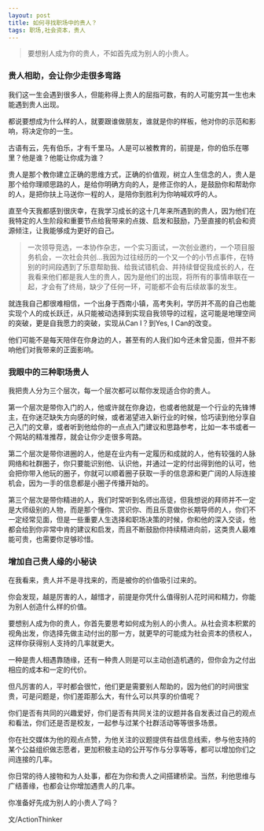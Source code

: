 ```yaml
---
layout: post
title: 如何寻找职场中的贵人？
tags: 职场,社会资本，贵人
---
```


> 要想别人成为你的贵人，不如首先成为别人的小贵人。

### 贵人相助，会让你少走很多弯路
我们这一生会遇到很多人，但能称得上贵人的屈指可数，有的人可能穷其一生也未能遇到贵人出现。

都说要想成为什么样的人，就要跟谁做朋友，谁就是你的样板，他对你的示范和影响，将决定你的一生。

古语有云，先有伯乐，才有千里马。人是可以被教育的，前提是，你的伯乐在哪里？他是谁？他能让你成为谁？

贵人是那个教你建立正确的思维方式，正确的价值观，树立人生信念的人，贵人是那个给你理顺思路的人，是给你明确方向的人，是修正你的人，是鼓励你和帮助你的人，是把你扶上马送你一程的人，是陪你到胜利为你呐喊欢呼的人。

直至今天我都感到很庆幸，在我学习成长的这十几年来所遇到的贵人，因为他们在我特定的人生阶段和重要节点给我带来的点拨、启发和鼓励，乃至直接的机会和资源倾注，让我能够成为更好的自己。

>一次领导竞选，一本协作杂志，一个实习面试，一次创业邀约，一个项目服务机会，一次社会共创...我因为过往经历的一个又一个的小节点事件，在特别的时间段遇到了乐意帮助我、给我试错机会、并持续督促我成长的人，在我看来他们都是我人生的贵人，因为是他们的出现，将所有的事情串联在一起，才会有了终局，缺少了任何一环，可能都不会有后续故事的发生。

就连我自己都很难相信，一个出身于西南小镇，高考失利，学历并不高的自己也能实现个人的成长跃迁，从只能被动选择到实现自我领导的过程，这可能是地理空间的突破，更是自我愿力的突破，实现从Can I？到Yes, I Can的改变。

他们可能不是每天陪伴在你身边的人，甚至有的人我们如今还未曾见面，但并不影响他们对我带来的正面影响。


### 我眼中的三种职场贵人

我把贵人分为三个层次，每一个层次都可以帮你发现适合你的贵人。

第一个层次是带你入门的人，他或许就在你身边，也或者他就是一个行业的先锋博主，在你迷茫缺失方向感的时候，或者渴望进入新行业的时候，恰巧读到他分享自己入门的文章，或者听到他给你的一点点入门建议和思路参考，比如一本书或者一个网站的精准推荐，就会让你少走很多弯路。

第二个层次是带你进圈的人，他是在业内有一定履历和成就的人，他有较强的人脉网络和社群圈子，你只要能识别他、认识他，并通过一定的付出得到他的认可，他会把你带入他玩的圈子，你就可以顺着圈子获取一手的信息源和更广阔的人际连接机会，因为一手的信息都是小圈子传播开始的。

第三个层次是带你精进的人，我们时常听到名师出高徒，但我想说的拜师并不一定是大师级别的人物，而是那个懂你、赏识你、而且乐意做你长期导师的人，你们不一定经常见面，但是一些重要人生选择和职场决策的时候，你和他的深入交谈，他都会给到你非常中肯的建议和启发，而且不断鼓励你持续精进向前，这类贵人最难能可贵，也需要你足够珍惜。

### 增加自己贵人缘的小秘诀
在我看来，贵人并不是寻找来的，而是被你的价值吸引过来的。

你会发现，越是厉害的人，越惜才，前提是你凭什么值得别人花时间和精力，你能为别人创造什么样的价值。

要想别人成为你的贵人，你首先要思考如何成为别人的小贵人。从社会资本积累的视角出发，你选择先做主动付出的那一方，就更早的可能成为社会资本的债权人，这样你获得别人支持的几率就更大。

一种是贵人相遇靠随缘，还有一种贵人则是可以主动创造机遇的，但你会为之付出相应的成本和一定的代价。

但凡厉害的人，平时都会很忙，他们更是需要别人帮助的，因为他们的时间很宝贵，可是问题是，你们差距那么大，有什么可以共享的价值呢？

你们是否有共同的兴趣爱好，你们是否有共同关注的议题并各自发表过自己的观点和看法，你们还是否是校友，一起参与过某个社群活动等等很多场景。

你在社交媒体为他的观点点赞，为他关注的议题提供有益信息线索，参与他支持的某个公益组织做志愿者，更加积极主动的公开写作与分享等等，都可以增加你们之间连接的几率。

你日常的待人接物和为人处事，都在为你和贵人之间搭建桥梁。当然，利他思维与广结善缘，也都会让你增加遇贵人的几率。

你准备好先成为别人的小贵人了吗？



文/ActionThinker

